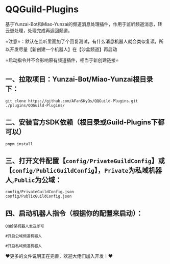 # QQGuild-Plugins 
基于Yunzai-Bot和Miao-Yunzai的频道消息处理插件，作用于监听频道消息，转云崽处理，处理完成再返回频道。

⭐注意⭐：默认在监听里面加了个回复测试，有什么消息机器人就会类似复读，所以开发尽量【新创建一个机器人】在【沙盒频道】再启动

⭐启动指令并不会影响原有频道插件，相当于新创建链接⭐

## 一、拉取项目：Yunzai-Bot/Miao-Yunzai根目录下：
```
git clone https://github.com/AFanSKyQs/QQGuild-Plugins.git ./plugins/QQGuild-Plugins/
```
## 二、安装官方SDK依赖（根目录或Guild-Plugins下都可以）
```
pnpm install
```


## 三、打开文件配置【`config/PrivateGuildConfig`】或【`config/PublicGuildConfig`】，`Private`为私域机器人,`Public`为公域：
```
config/PrivateGuildConfig.json
config/PublicGuildConfig.json
```

## 四、启动机器人指令（根据你的配置来启动）：
```
QQ给某机器人发送即可

#开启公域频道机器人

#开启私域频道机器人
```

❤更多的文件说明正在完善，欢迎大佬们加入开发！❤
